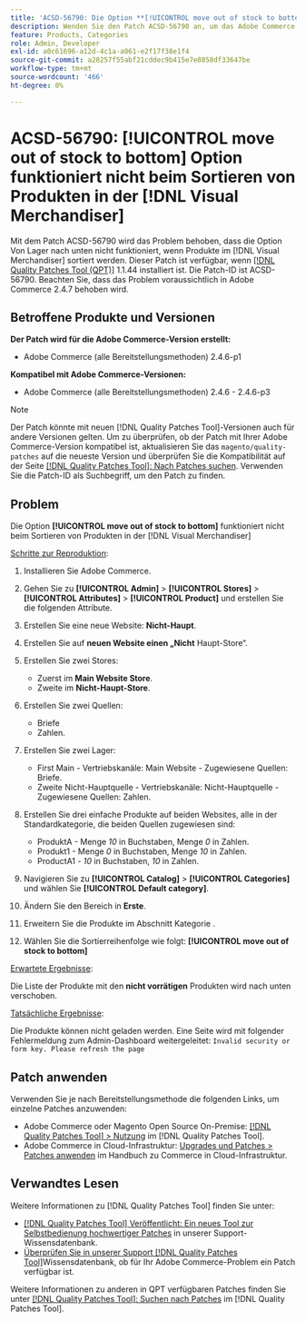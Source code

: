 ```yaml
---
title: 'ACSD-56790: Die Option **[!UICONTROL move out of stock to bottom]** funktioniert nicht beim Sortieren von Produkten in der  [!DNL Visual Merchandiser]'
description: Wenden Sie den Patch ACSD-56790 an, um das Adobe Commerce-Problem zu beheben, bei dem die Option „Von Lager nach unten verschieben“ beim Sortieren von Produkten im Visual Merchandiser nicht funktioniert.
feature: Products, Categories
role: Admin, Developer
exl-id: a0c61696-a12d-4c1a-a061-e2f17f38e1f4
source-git-commit: a28257f55abf21cddec9b415e7e8858df33647be
workflow-type: tm+mt
source-wordcount: '466'
ht-degree: 0%

---
```


# ACSD-56790: **[!UICONTROL move out of stock to bottom]** Option funktioniert nicht beim Sortieren von Produkten in der [!DNL Visual Merchandiser]

Mit dem Patch ACSD-56790 wird das Problem behoben, dass die Option Von Lager nach unten nicht funktioniert, wenn Produkte im [!DNL Visual Merchandiser] sortiert werden. Dieser Patch ist verfügbar, wenn [[!DNL Quality Patches Tool (QPT)]](/help/announcements/adobe-commerce-announcements/magento-quality-patches-released-new-tool-to-self-serve-quality-patches.md) 1.1.44 installiert ist. Die Patch-ID ist ACSD-56790. Beachten Sie, dass das Problem voraussichtlich in Adobe Commerce 2.4.7 behoben wird.

## Betroffene Produkte und Versionen

**Der Patch wird für die Adobe Commerce-Version erstellt:**

* Adobe Commerce (alle Bereitstellungsmethoden) 2.4.6-p1

**Kompatibel mit Adobe Commerce-Versionen:**

* Adobe Commerce (alle Bereitstellungsmethoden) 2.4.6 - 2.4.6-p3

>[!NOTE]
>
>Der Patch könnte mit neuen [!DNL Quality Patches Tool]-Versionen auch für andere Versionen gelten. Um zu überprüfen, ob der Patch mit Ihrer Adobe Commerce-Version kompatibel ist, aktualisieren Sie das `magento/quality-patches` auf die neueste Version und überprüfen Sie die Kompatibilität auf der Seite [[!DNL Quality Patches Tool]: Nach Patches suchen](https://experienceleague.adobe.com/tools/commerce-quality-patches/index.html?lang=de). Verwenden Sie die Patch-ID als Suchbegriff, um den Patch zu finden.

## Problem

Die Option **[!UICONTROL move out of stock to bottom]** funktioniert nicht beim Sortieren von Produkten in der [!DNL Visual Merchandiser]

<u>Schritte zur Reproduktion</u>:

1. Installieren Sie Adobe Commerce.
1. Gehen Sie zu **[!UICONTROL Admin]** > **[!UICONTROL Stores]** > **[!UICONTROL Attributes]** > **[!UICONTROL Product]** und erstellen Sie die folgenden Attribute.
1. Erstellen Sie eine neue Website: **Nicht-Haupt**.
1. Erstellen Sie auf **neuen Website einen „Nicht** Haupt-Store“.
1. Erstellen Sie zwei Stores:

   * Zuerst im **Main Website Store**.
   * Zweite im **Nicht-Haupt-Store**.

1. Erstellen Sie zwei Quellen:
   * Briefe
   * Zahlen.

1. Erstellen Sie zwei Lager:
   * First Main - Vertriebskanäle: Main Website - Zugewiesene Quellen: Briefe.
   * Zweite Nicht-Hauptquelle - Vertriebskanäle: Nicht-Hauptquelle - Zugewiesene Quellen: Zahlen.

1. Erstellen Sie drei einfache Produkte auf beiden Websites, alle in der Standardkategorie, die beiden Quellen zugewiesen sind:

   * ProduktA - Menge *10* in Buchstaben, Menge *0* in Zahlen.
   * Produkt1 - Menge *0* in Buchstaben, Menge *10* in Zahlen.
   * ProductA1 - *10* in Buchstaben, *10* in Zahlen.

1. Navigieren Sie zu **[!UICONTROL Catalog]** > **[!UICONTROL Categories]** und wählen Sie **[!UICONTROL Default category]**.
1. Ändern Sie den Bereich in **Erste**.
1. Erweitern Sie die Produkte im Abschnitt Kategorie .
1. Wählen Sie die Sortierreihenfolge wie folgt: **[!UICONTROL move out of stock to bottom]**

<u>Erwartete Ergebnisse</u>:

Die Liste der Produkte mit den **nicht vorrätigen** Produkten wird nach unten verschoben.

<u>Tatsächliche Ergebnisse</u>:

Die Produkte können nicht geladen werden. Eine Seite wird mit folgender Fehlermeldung zum Admin-Dashboard weitergeleitet: `Invalid security or form key. Please refresh the page`

## Patch anwenden

Verwenden Sie je nach Bereitstellungsmethode die folgenden Links, um einzelne Patches anzuwenden:

* Adobe Commerce oder Magento Open Source On-Premise: [[!DNL Quality Patches Tool] > Nutzung](https://experienceleague.adobe.com/docs/commerce-operations/tools/quality-patches-tool/usage.html?lang=de) im [!DNL Quality Patches Tool].
* Adobe Commerce in Cloud-Infrastruktur: [Upgrades und Patches > Patches anwenden](https://experienceleague.adobe.com/docs/commerce-cloud-service/user-guide/develop/upgrade/apply-patches.html?lang=de) im Handbuch zu Commerce in Cloud-Infrastruktur.

## Verwandtes Lesen

Weitere Informationen zu [!DNL Quality Patches Tool] finden Sie unter:

* [[!DNL Quality Patches Tool] Veröffentlicht: Ein neues Tool zur Selbstbedienung hochwertiger Patches](/help/announcements/adobe-commerce-announcements/magento-quality-patches-released-new-tool-to-self-serve-quality-patches.md) in unserer Support-Wissensdatenbank.
* [Überprüfen Sie in unserer Support [!DNL Quality Patches Tool]](/help/support-tools/patches-available-in-qpt-tool/check-patch-for-magento-issue-with-magento-quality-patches.md)Wissensdatenbank, ob für Ihr Adobe Commerce-Problem ein Patch verfügbar ist.

Weitere Informationen zu anderen in QPT verfügbaren Patches finden Sie unter [[!DNL Quality Patches Tool]: Suchen nach Patches](https://experienceleague.adobe.com/tools/commerce-quality-patches/index.html?lang=de) im [!DNL Quality Patches Tool].
